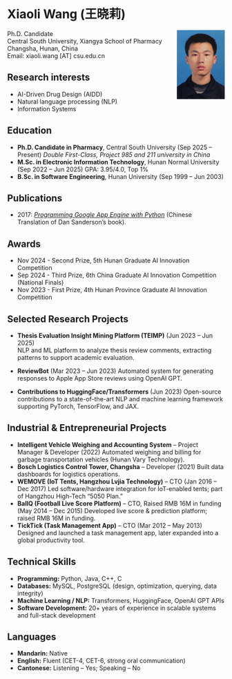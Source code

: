 # Xiaoli Wang (王晓莉)

<img align="right" height="160" src="photos/xiaoli.jpg">

Ph.D. Candidate\
Central South University, Xiangya School of Pharmacy\
Changsha, Hunan, China\
Email: xiaoli.wang [AT] csu.edu.cn

## Research interests
- AI-Driven Drug Design (AIDD)
- Natural language processing (NLP)
- Information Systems

## Education  
- **Ph.D. Candidate in Pharmacy**, Central South University (Sep 2025 – Present)
  *Double First-Class, Project 985 and 211 university in China*
- **M.Sc. in Electronic Information Technology**, Hunan Normal University (Sep 2022 – Jun 2025)
  GPA: 3.95/4.0, Top 1%
- **B.Sc. in Software Engineering**, Hunan University (Sep 1999 – Jun 2003)

## Publications
- 2017: *[Programming Google App Engine with Python](https://www.amazon.com/Programming-Google-Engine-Python-Infrastructure-ebook/dp/B010GNIV88)* (Chinese Translation of Dan Sanderson’s book).

## Awards
- Nov 2024 - Second Prize, 5th Hunan Graduate AI Innovation Competition 
- Sep 2024 - Third Prize, 6th China Graduate AI Innovation Competition (National Finals)
- Nov 2023 - First Prize, 4th Hunan Province Graduate AI Innovation Competition

## Selected Research Projects
- **Thesis Evaluation Insight Mining Platform (TEIMP)** (Jun 2023 – Jun 2025)  
NLP and ML platform to analyze thesis review comments, extracting patterns to support academic evaluation.

- **ReviewBot** (Mar 2023 – Jun 2023) 
Automated system for generating responses to Apple App Store reviews using OpenAI GPT.

- **Contributions to HuggingFace/Transformers** (Jun 2023)
Open-source contributions to a state-of-the-art NLP and machine learning framework supporting PyTorch, TensorFlow, and JAX.  

## Industrial & Entrepreneurial Projects
- **Intelligent Vehicle Weighing and Accounting System** – Project Manager & Developer (2022)
Automated weighing and billing for garbage transportation vehicles (Hunan Vary Technology).
- **Bosch Logistics Control Tower, Changsha** – Developer (2021)
Built data dashboards for logistics operations.
- **WEMOVE (IoT Tents, Hangzhou Lvjia Technology)** – CTO (Jan 2016 – Dec 2017)
Led software/hardware integration for IoT-enabled tents; part of Hangzhou High-Tech “5050 Plan.”
- **BallQ (Football Live Score Platform)** – CTO, Raised RMB 16M in funding (May 2014 – Dec 2015)
Developed live score & prediction platform; raised RMB 16M in funding.
- **TickTick (Task Management App)** – CTO (Mar 2012 – May 2013)
Designed and launched a task management app, later expanded into a global productivity tool.

## Technical Skills  
- **Programming:** Python, Java, C++, C
- **Databases:** MySQL, PostgreSQL (design, optimization, querying, data integrity)
- **Machine Learning / NLP:** Transformers, HuggingFace, OpenAI GPT APIs
- **Software Development:** 20+ years of experience in scalable systems and full-stack development

## Languages  
- **Mandarin:** Native  
- **English:** Fluent (CET-4, CET-6, strong oral communication)  
- **Cantonese:** Listening – Yes; Speaking – No  

